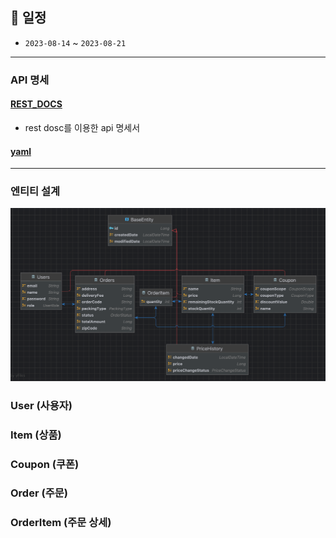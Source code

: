 ## 📅 일정

- `2023-08-14` ~ `2023-08-21`

------
### API 명세

#### [REST_DOCS ](https://whale0928.github.io/aswemake-api-task/)
- rest dosc를 이용한 api 명세서

#### [yaml](aws-api-task/src/main/resources/application.yml)
----

### 엔티티 설계

![img.png](img.png)

### User (사용자)

### Item (상품)

### Coupon (쿠폰)

### Order (주문)

### OrderItem (주문 상세)